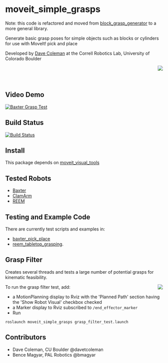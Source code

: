 moveit_simple_grasps
====================

Note: this code is refactored and moved from [block_grasp_generator](https://github.com/davetcoleman/block_grasp_generator) to a more general library.

Generate basic grasp poses for simple objects such as blocks or cylinders for use with MoveIt! pick and place

Developed by [Dave Coleman](http://dav.ee) at the Correll Robotics Lab, University of Colorado Boulder

<img align="right" src="https://raw.github.com/davetcoleman/moveit_simple_grasps/hydro-devel/resources/demo.png" />  <br /><br /><br />

## Video Demo

[![Baxter Grasp Test](http://img.youtube.com/vi/WEDITCR2qH4/0.jpg)](https://www.youtube.com/watch?v=WEDITCR2qH4)  

## Build Status

[![Build Status](https://travis-ci.org/davetcoleman/moveit_simple_grasps.png?branch=hydro-devel)](https://travis-ci.org/davetcoleman/moveit_simple_grasps)

## Install

This package depends on [moveit_visual_tools](https://github.com/davetcoleman/moveit_visual_tools)

## Tested Robots

 - [Baxter](https://github.com/davetcoleman/baxter)
 - [ClamArm](https://github.com/davetcoleman/clam)
 - [REEM](http://wiki.ros.org/Robots/REEM)

## Testing and Example Code

There are currently test scripts and examples in:

 - [baxter_pick_place](https://github.com/davetcoleman/baxter/tree/hydro-devel/baxter_pick_place)
 - [reem_tabletop_grasping](https://github.com/pal-robotics/reem_tabletop_grasping).

## Grasp Filter

Creates several threads and tests a large number of potential grasps for kinematic feasibility.

<img align="right" src="https://raw.github.com/davetcoleman/moveit_simple_grasps/hydro-devel/resources/filter.png" />

To run the grasp filter test, add:
 - a MotionPlanning display to Rviz with the 'Planned Path' section having the 'Show Robot Visual' checkbox checked
 - a Marker display to Rviz subscribed to ``/end_effector_marker``
 - Run 

```
roslaunch moveit_simple_grasps grasp_filter_test.launch
```

## Contributors

 - Dave Coleman, CU Boulder @davetcoleman
 - Bence Magyar, PAL Robotics @bmagyar